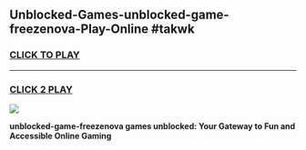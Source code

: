 
## Unblocked-Games-unblocked-game-freezenova-Play-Online #takwk
<h3>
<a href="https://news.freeplayer.one?title=unblocked-game-freezenova&ref=3">CLICK TO PLAY</a></h3>
<hr>

<h3>
<a href="https://news.freeplayer.one?title=unblocked-game-freezenova&ref=3">CLICK 2 PLAY</a>
  
</h3>

<a href="https://news.freeplayer.one?title=unblocked-game-freezenova&ref=3"><img src="https://clearcache.store/games.png"></a>


**unblocked-game-freezenova games unblocked: Your Gateway to Fun and Accessible Online Gaming**
